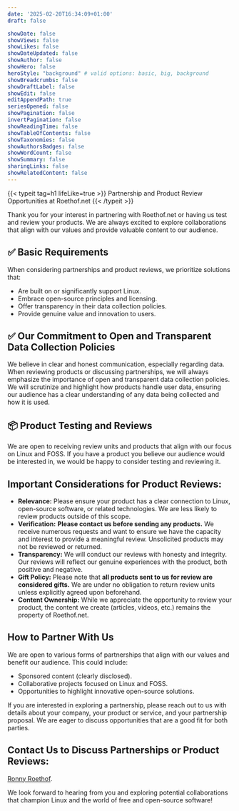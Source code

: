 ```yaml
---
date: '2025-02-20T16:34:09+01:00'
draft: false

showDate: false
showViews: false
showLikes: false
showDateUpdated: false
showAuthor: false
showHero: false
heroStyle: "background" # valid options: basic, big, background
showBreadcrumbs: false
showDraftLabel: false
showEdit: false
editAppendPath: true
seriesOpened: false
showPagination: false
invertPagination: false
showReadingTime: false
showTableOfContents: false
showTaxonomies: false
showAuthorsBadges: false
showWordCount: false
showSummary: false
sharingLinks: false
showRelatedContent: false
---
```


{{< typeit
  tag=h1
  lifeLike=true >}}
Partnership and Product Review Opportunities at Roethof.net
{{< /typeit >}}

Thank you for your interest in partnering with Roethof.net or having us test and review your products. We are always excited to explore collaborations that align with our values and provide valuable content to our audience.

## ✅ Basic Requirements

When considering partnerships and product reviews, we prioritize solutions that:

* Are built on or significantly support Linux.
* Embrace open-source principles and licensing.
* Offer transparency in their data collection policies.
* Provide genuine value and innovation to users.

## ✅ Our Commitment to Open and Transparent Data Collection Policies

We believe in clear and honest communication, especially regarding data. When reviewing products or discussing partnerships, we will always emphasize the importance of open and transparent data collection policies. We will scrutinize and highlight how products handle user data, ensuring our audience has a clear understanding of any data being collected and how it is used.

## 📦 Product Testing and Reviews

We are open to receiving review units and products that align with our focus on Linux and FOSS. If you have a product you believe our audience would be interested in, we would be happy to consider testing and reviewing it.

## Important Considerations for Product Reviews:

* **Relevance:** Please ensure your product has a clear connection to Linux, open-source software, or related technologies. We are less likely to review products outside of this scope.
* **Verification:** **Please contact us before sending any products.** We receive numerous requests and want to ensure we have the capacity and interest to provide a meaningful review. Unsolicited products may not be reviewed or returned.
* **Transparency:** We will conduct our reviews with honesty and integrity. Our reviews will reflect our genuine experiences with the product, both positive and negative.
* **Gift Policy:** Please note that **all products sent to us for review are considered gifts.** We are under no obligation to return review units unless explicitly agreed upon beforehand.
* **Content Ownership:** While we appreciate the opportunity to review your product, the content we create (articles, videos, etc.) remains the property of Roethof.net.

## How to Partner With Us

We are open to various forms of partnerships that align with our values and benefit our audience. This could include:

* Sponsored content (clearly disclosed).
* Collaborative projects focused on Linux and FOSS.
* Opportunities to highlight innovative open-source solutions.

If you are interested in exploring a partnership, please reach out to us with details about your company, your product or service, and your partnership proposal. We are eager to discuss opportunities that are a good fit for both parties.

<!-- ## Shipping Address for Review Units (Please Verify Before Sending):

[Insert Your Name or Company Name Here]
[Insert Street Address Here]
[Insert Postal Code and City Here]
[Insert Country Here (e.g., Netherlands)] -->

## Contact Us to Discuss Partnerships or Product Reviews:

[Ronny Roethof](mailto:ronny@roethof.net).

We look forward to hearing from you and exploring potential collaborations that champion Linux and the world of free and open-source software!
